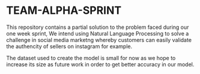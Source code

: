 # TEAM-ALPHA-SPRINT

This repository contains a partial solution to the problem faced during our one week sprint, We intend using Natural Language Processing to solve a challenge in social media marketng whereby customers can easily validate the authencity of sellers on instagram for example.

The dataset used to create the model is small for now as we hope to increase its size as future work in order to get better accuracy in our model.
